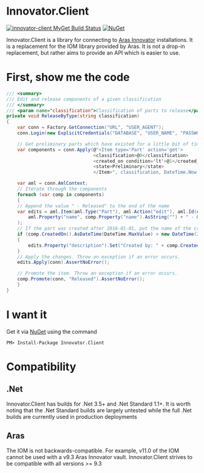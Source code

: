 # Innovator.Client

[![innovator-client MyGet Build Status](https://www.myget.org/BuildSource/Badge/innovator-client?identifier=cb689f79-0412-4d27-b7ca-e6be3283d4e9)](https://www.myget.org/)
[![NuGet](https://img.shields.io/nuget/v/Innovator.Client.svg)](https://www.nuget.org/packages/Innovator.Client/)

Innovator.Client is a library for connecting to [Aras Innovator](http://www.aras.com/) installations.
It is a replacement for the IOM library provided by Aras.  It is not a drop-in replacement, but rather
aims to provide an API which is easier to use.

# First, show me the code

```csharp
/// <summary>
/// Edit and release components of a given classification
/// </summary>
/// <param name="classification">Classification of parts to release</param>
private void ReleaseByType(string classification)
{
    var conn = Factory.GetConnection("URL", "USER_AGENT");
    conn.Login(new ExplicitCredentials("DATABASE", "USER_NAME", "PASSWORD"));

    // Get preliminary parts which have existed for a little bit of time
    var components = conn.Apply(@"<Item type='Part' action='get'>
                                <classification>@0</classification>
                                <created_on condition='lt'>@1</created_on>
                                <state>Preliminary</state>
                                </Item>", classification, DateTime.Now.AddMinutes(-20)).Items();

    var aml = conn.AmlContext;
    // Iterate through the components
    foreach (var comp in components)
    {
    // Append the value " - Released" to the end of the name
    var edits = aml.Item(aml.Type("Part"), aml.Action("edit"), aml.Id(comp.Id()),
        aml.Property("name", comp.Property("name").AsString("") + " - Released")
    );
    // If the part was created after 2016-01-01, put the name of the creator in the description
    if (comp.CreatedOn().AsDateTime(DateTime.MaxValue) > new DateTime(2016, 1, 1))
    {
        edits.Property("description").Set("Created by: " + comp.CreatedById().KeyedName().Value);
    }
    // Apply the changes. Throw an exception if an error occurs.
    edits.Apply(conn).AssertNoError();

    // Promote the item. Throw an exception if an error occurs.
    comp.Promote(conn, "Released").AssertNoError();
    }
}
```

# I want it

Get it via [NuGet](https://www.nuget.org/packages/Innovator.Client/) using the command

    PM> Install-Package Innovator.Client
    
# Compatibility

## .Net

Innovator.Client has builds for .Net 3.5+ and .Net Standard 1.1+.  It is worth noting that the .Net 
Standard builds are largely untested while the full .Net builds are currently used in production
deployments

## Aras

The IOM is not backwards-compatible.  For example, v11.0 of the IOM cannot be used with a v9.3
Aras Innovator vault.  Innovator.Client strives to be compatible with all versions >= 9.3
